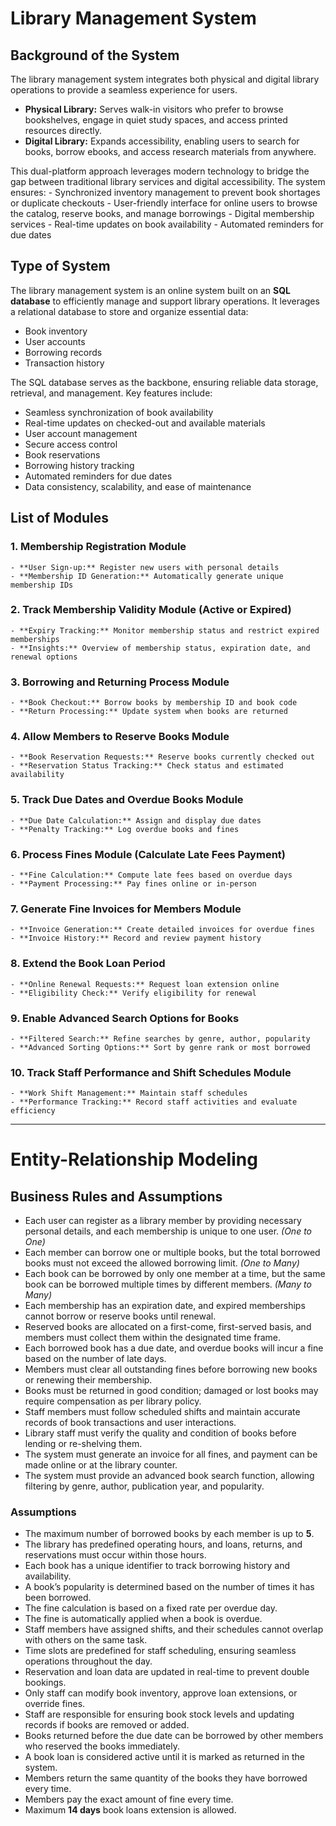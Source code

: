 
# Library Management System

## Background of the System

The library management system integrates both physical and digital library operations to provide a seamless experience for users.

- **Physical Library:** Serves walk-in visitors who prefer to browse bookshelves, engage in quiet study spaces, and access printed resources directly.
- **Digital Library:** Expands accessibility, enabling users to search for books, borrow ebooks, and access research materials from anywhere.

This dual-platform approach leverages modern technology to bridge the gap between traditional library services and digital accessibility. The system ensures:
	- Synchronized inventory management to prevent book shortages or duplicate checkouts
	- User-friendly interface for online users to browse the catalog, reserve books, and manage borrowings
	- Digital membership services
	- Real-time updates on book availability
	- Automated reminders for due dates

## Type of System

The library management system is an online system built on an **SQL database** to efficiently manage and support library operations. It leverages a relational database to store and organize essential data:

- Book inventory
- User accounts
- Borrowing records
- Transaction history

The SQL database serves as the backbone, ensuring reliable data storage, retrieval, and management. Key features include:

- Seamless synchronization of book availability
- Real-time updates on checked-out and available materials
- User account management
- Secure access control
- Book reservations
- Borrowing history tracking
- Automated reminders for due dates
- Data consistency, scalability, and ease of maintenance

## List of Modules

### 1. Membership Registration Module
	- **User Sign-up:** Register new users with personal details
	- **Membership ID Generation:** Automatically generate unique membership IDs

### 2. Track Membership Validity Module (Active or Expired)
	- **Expiry Tracking:** Monitor membership status and restrict expired memberships
	- **Insights:** Overview of membership status, expiration date, and renewal options

### 3. Borrowing and Returning Process Module
	- **Book Checkout:** Borrow books by membership ID and book code
	- **Return Processing:** Update system when books are returned

### 4. Allow Members to Reserve Books Module
	- **Book Reservation Requests:** Reserve books currently checked out
	- **Reservation Status Tracking:** Check status and estimated availability

### 5. Track Due Dates and Overdue Books Module
	- **Due Date Calculation:** Assign and display due dates
	- **Penalty Tracking:** Log overdue books and fines

### 6. Process Fines Module (Calculate Late Fees Payment)
	- **Fine Calculation:** Compute late fees based on overdue days
	- **Payment Processing:** Pay fines online or in-person

### 7. Generate Fine Invoices for Members Module
	- **Invoice Generation:** Create detailed invoices for overdue fines
	- **Invoice History:** Record and review payment history

### 8. Extend the Book Loan Period
	- **Online Renewal Requests:** Request loan extension online
	- **Eligibility Check:** Verify eligibility for renewal

### 9. Enable Advanced Search Options for Books
	- **Filtered Search:** Refine searches by genre, author, popularity
	- **Advanced Sorting Options:** Sort by genre rank or most borrowed

### 10. Track Staff Performance and Shift Schedules Module
	- **Work Shift Management:** Maintain staff schedules
	- **Performance Tracking:** Record staff activities and evaluate efficiency

---

# Entity-Relationship Modeling

## Business Rules and Assumptions

- Each user can register as a library member by providing necessary personal details, and each membership is unique to one user. *(One to One)*
- Each member can borrow one or multiple books, but the total borrowed books must not exceed the allowed borrowing limit. *(One to Many)*
- Each book can be borrowed by only one member at a time, but the same book can be borrowed multiple times by different members. *(Many to Many)*
- Each membership has an expiration date, and expired memberships cannot borrow or reserve books until renewal.
- Reserved books are allocated on a first-come, first-served basis, and members must collect them within the designated time frame.
- Each borrowed book has a due date, and overdue books will incur a fine based on the number of late days.
- Members must clear all outstanding fines before borrowing new books or renewing their membership.
- Books must be returned in good condition; damaged or lost books may require compensation as per library policy.
- Staff members must follow scheduled shifts and maintain accurate records of book transactions and user interactions.
- Library staff must verify the quality and condition of books before lending or re-shelving them.
- The system must generate an invoice for all fines, and payment can be made online or at the library counter.
- The system must provide an advanced book search function, allowing filtering by genre, author, publication year, and popularity.

### Assumptions

- The maximum number of borrowed books by each member is up to **5**.
- The library has predefined operating hours, and loans, returns, and reservations must occur within those hours.
- Each book has a unique identifier to track borrowing history and availability.
- A book’s popularity is determined based on the number of times it has been borrowed.
- The fine calculation is based on a fixed rate per overdue day.
- The fine is automatically applied when a book is overdue.
- Staff members have assigned shifts, and their schedules cannot overlap with others on the same task.
- Time slots are predefined for staff scheduling, ensuring seamless operations throughout the day.
- Reservation and loan data are updated in real-time to prevent double bookings.
- Only staff can modify book inventory, approve loan extensions, or override fines.
- Staff are responsible for ensuring book stock levels and updating records if books are removed or added.
- Books returned before the due date can be borrowed by other members who reserved the books immediately.
- A book loan is considered active until it is marked as returned in the system.
- Members return the same quantity of the books they have borrowed every time.
- Members pay the exact amount of fine every time.
- Maximum **14 days** book loans extension is allowed.

